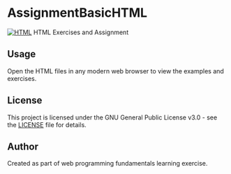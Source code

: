 # AssignmentBasicHTML
[![HTML](https://img.shields.io/badge/HTML-E34F26?style=flat&logo=html5&logoColor=white)](https://developer.mozilla.org/en-US/docs/Web/HTML) 
HTML Exercises and Assignment

## Usage
Open the HTML files in any modern web browser to view the examples and exercises.

## License

This project is licensed under the GNU General Public License v3.0 - see the [LICENSE](LICENSE) file for details.

## Author

Created as part of web programming fundamentals learning exercise.